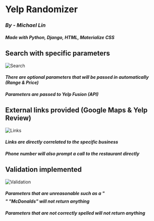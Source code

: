 # Yelp Randomizer
### *By - Michael Lin*
#### *Made with Python, Django, HTML, Materialize CSS*

## Search with specific parameters 
![Search](https://imgur.com/3pfkVTa.gif)
#### *There are optional parameters that will be passed in automatically (Range & Price)*
#### *Parameters are passed to Yelp Fusion (API)*

## External links provided (Google Maps & Yelp Review)
![Links](https://imgur.com/YqjiKh1.gif)
#### *Links are directly correlated to the specific business*
#### *Phone number will also prompt a call to the restaurant directly*

## Validation implemented
![Validation](https://imgur.com/nVftfAI.gif)
#### *Parameters that are unreasonable such as a "$$$$" "McDonalds" will not return anything*
#### *Parameters that are not correctly spelled will not return anything*
